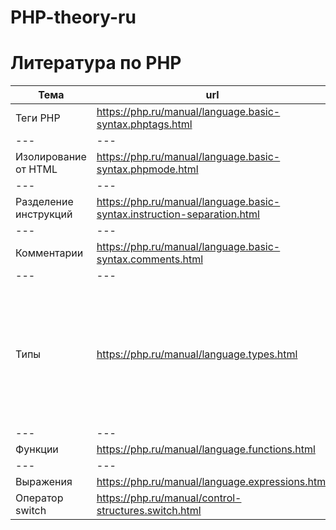 # PHP-theory-ru



# Литература по PHP

Тема | url |  | 
--- | --- | --- | 
Теги PHP | https://php.ru/manual/language.basic-syntax.phptags.html | --- | 
--- | --- | --- | 
Изолирование от HTML | https://php.ru/manual/language.basic-syntax.phpmode.html | --- | 
--- | --- | --- | 
Разделение инструкций	 | https://php.ru/manual/language.basic-syntax.instruction-separation.html | --- |
--- | --- | --- | 
Комментарии	 | https://php.ru/manual/language.basic-syntax.comments.html	 | --- |
--- | --- | --- | 
Типы | https://php.ru/manual/language.types.html | Темы: Введение, Булев, Целые числа, Числа с плавающей точкой, Строки, Массивы, NULL, Манипуляции с типами; |
--- | --- | --- | 
Функции		 | https://php.ru/manual/language.functions.html	 | --- |
--- | --- | --- | 
Выражения | https://php.ru/manual/language.expressions.html	 | --- |
Оператор switch | https://php.ru/manual/control-structures.switch.html	 | --- |

